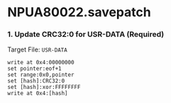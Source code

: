 # NPUA80022.savepatch

### 1. Update CRC32:0 for USR-DATA (Required)

Target File: `USR-DATA`

```
write at 0x4:00000000
set pointer:eof+1
set range:0x0,pointer
set [hash]:CRC32:0
set [hash]:xor:FFFFFFFF
write at 0x4:[hash]
```

